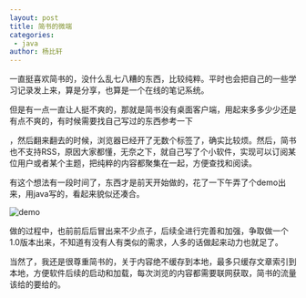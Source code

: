 ```yaml
---
layout: post
title: 简书的微端
categories: 
 - java
author: 杨比轩
---
```


一直挺喜欢简书的，没什么乱七八糟的东西，比较纯粹。平时也会把自己的一些学习记录发上来，算是分享，也算是一个在线的笔记系统。

但是有一点一直让人挺不爽的，那就是简书没有桌面客户端，用起来多多少少还是有点不爽的，有时候需要找自己写过的东西参考一下

，然后翻来翻去的时候，浏览器已经开了无数个标签了，确实比较烦。然后，简书也不支持RSS，原因大家都懂，无奈之下，就自己写了个小软件，实现可以订阅某位用户或者某个主题，把纯粹的内容都聚集在一起，方便查找和阅读。

有这个想法有一段时间了，东西才是前天开始做的，花了一下午弄了个demo出来，用java写的，看起来貌似还凑合。

![demo](http://upload-images.jianshu.io/upload_images/1156415-ac2e142e2e907f73.jpg?imageMogr2/auto-orient/strip%7CimageView2/2/w/1240)

做的过程中，也前前后后冒出来不少点子，后续全进行完善和加强，争取做一个1.0版本出来，不知道有没有人有类似的需求，人多的话做起来动力也就足了。

当然了，我还是很尊重简书的，关于内容绝不缓存到本地，最多只缓存文章索引到本地，方便软件后续的启动和加载，每次浏览的内容都需要联网获取，简书的流量该给的要给的。
